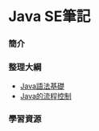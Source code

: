 # Java SE筆記

### 簡介

### 整理大綱
 - [Java語法基礎](https://mirdex.github.io/JavaSE/Java_Basic.slides.html)
 - [Java的流程控制](https://mirdex.github.io/JavaSE/Flow_Control.slides.html)

### 學習資源

